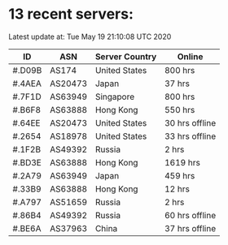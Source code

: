 # 13 recent servers:

Latest update at: Tue May 19 21:10:08 UTC 2020

| ID | ASN | Server Country | Online |
| -- | --- | -------------- | ------ |
| #.D09B | AS174 | United States | 800 hrs |
| #.4AEA | AS20473 | Japan | 37 hrs |
| #.7F1D | AS63949 | Singapore | 800 hrs |
| #.B6F8 | AS63888 | Hong Kong | 550 hrs |
| #.64EE | AS20473 | United States | 30 hrs offline |
| #.2654 | AS18978 | United States | 33 hrs offline |
| #.1F2B | AS49392 | Russia | 2 hrs |
| #.BD3E | AS63888 | Hong Kong | 1619 hrs |
| #.2A79 | AS63949 | Japan | 459 hrs |
| #.33B9 | AS63888 | Hong Kong | 12 hrs |
| #.A797 | AS51659 | Russia | 2 hrs |
| #.86B4 | AS49392 | Russia | 60 hrs offline |
| #.BE6A | AS37963 | China | 37 hrs offline |

